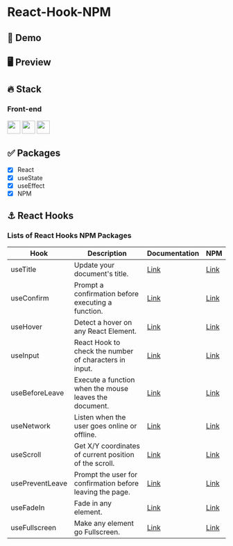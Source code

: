 # React-Hook-NPM

## 🔗 Demo

## 🖥 Preview

## 🔥 Stack
### Front-end
<img height="30" src="https://img.shields.io/badge/React-black?style=for-the-badge&logo=React&logoColor=#61DAFB"/> <img height="30" src="https://img.shields.io/badge/Javascript-black?style=for-the-badge&logo=Javascript&logoColor=F7DF1E"/>
<img height="30" src="https://img.shields.io/badge/npm-CB3837?style=for-the-badge&logo=npm&logoColor=white" />

## ✅ Packages
- [x] React
- [x] useState
- [x] useEffect
- [x] NPM

## ⚓ React Hooks
### Lists of React Hooks NPM Packages
Hook|Description|Documentation|NPM|
|------|---|---|---|
|useTitle|Update your document's title.|<a href="https://github.com/GitHubGW/react-hook-npm/tree/main/useTitle">Link</a>|<a href="https://www.npmjs.com/package/@gitgw/use-title">Link</a>|
|useConfirm|Prompt a confirmation before executing a function.|<a href="https://github.com/GitHubGW/react-hook-npm/tree/main/useConfirm">Link</a>|<a href="https://www.npmjs.com/package/@gitgw/use-confirm">Link</a>|
|useHover|Detect a hover on any React Element.|<a href="https://github.com/GitHubGW/react-hook-npm/tree/main/useHover">Link</a>|<a href="https://www.npmjs.com/package/@gitgw/use-hover">Link</a>|
|useInput|React Hook to check the number of characters in input.|<a href="https://github.com/GitHubGW/react-hook-npm/tree/main/useInput">Link</a>|<a href="https://www.npmjs.com/package/@gitgw/use-input">Link</a>|
|useBeforeLeave|Execute a function when the mouse leaves the document.|<a href="https://github.com/GitHubGW/react-hook-npm/tree/main/useBeforeLeave">Link</a>|<a href="https://www.npmjs.com/package/@gitgw/use-before-leave">Link</a>|
|useNetwork|Listen when the user goes online or offline.|<a href="https://github.com/GitHubGW/react-hook-npm/tree/main/useNetwork">Link</a>|<a href="https://www.npmjs.com/package/@gitgw/use-network">Link</a>|
|useScroll|Get X/Y coordinates of current position of the scroll.|<a href="https://github.com/GitHubGW/react-hook-npm/tree/main/useScroll">Link</a>|<a href="https://www.npmjs.com/package/@gitgw/use-scroll">Link</a>|
|usePreventLeave|Prompt the user for confirmation before leaving the page.|<a href="https://github.com/GitHubGW/react-hook-npm/tree/main/usePreventLeave">Link</a>|<a href="https://www.npmjs.com/package/@gitgw/use-prevent-leave">Link</a>|
|useFadeIn|Fade in any element.|<a href="https://github.com/GitHubGW/react-hook-npm/tree/main/useFadeIn">Link</a>|<a href="https://www.npmjs.com/package/@gitgw/use-fade-in">Link</a>|
|useFullscreen|Make any element go Fullscreen.|<a href="https://github.com/GitHubGW/react-hook-npm/tree/main/useFullScreen">Link</a>|<a href="https://www.npmjs.com/package/@gitgw/use-fullscreen">Link</a>|
